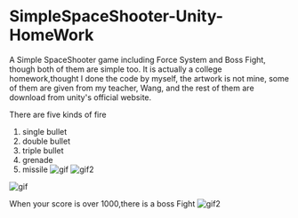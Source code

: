 # SimpleSpaceShooter-Unity-HomeWork
A Simple SpaceShooter game including Force System and Boss Fight, though both of them are simple too.
It is actually a college homework,thought I done the code by myself, the artwork is not mine, some of them are given from my teacher, Wang, and the rest of them are download from unity's official website.

There are five kinds of fire
1. single bullet
2. double bullet
3. triple bullet
4. grenade
5. missile
![gif](https://cloud.githubusercontent.com/assets/13430140/18173750/61c87cd6-709d-11e6-9eca-0c85f5fb8e71.gif)
![gif2](https://cloud.githubusercontent.com/assets/13430140/18173764/6a81ae1a-709d-11e6-9af5-3f04573e4234.gif)

![gif](https://cloud.githubusercontent.com/assets/13430140/18053004/f671ff62-6e2f-11e6-99d3-ecb7d2f06fd5.gif)



When your score is over 1000,there is a boss Fight
![gif2](https://cloud.githubusercontent.com/assets/13430140/18059669/93b101d0-6e4c-11e6-9aee-80565538f79f.gif)
